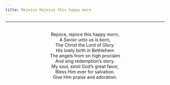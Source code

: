 ```yaml
---
title: Rejoice Rejoice this happy morn
---
```


---
<center>
<br/>
Rejoice, rejoice this happy morn,<br/>
A Savior unto us is born,<br/>
The Christ the Lord of Glory.<br/>
His lowly birth in Bethlehem<br/>
The angels from on high proclaim<br/>
And sing redemption’s story.<br/>
My soul, extol God’s great favor,<br/>
Bless Him ever for salvation.<br/>
Give Him praise and adoration.<br/>

</center>